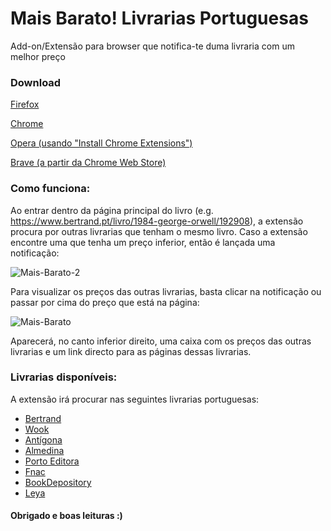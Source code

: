# Mais Barato! Livrarias Portuguesas
Add-on/Extensão para browser que notifica-te duma livraria com um melhor preço

### Download
[Firefox](https://addons.mozilla.org/pt-PT/firefox/addon/mais-barato-livrarias-pt/)

[Chrome](https://chrome.google.com/webstore/detail/mais-barato-livrarias-por/dpncdpeniakfljhgjmnapankelbcpcfm)

[Opera (usando "Install Chrome Extensions")](https://addons.opera.com/pt/extensions/details/install-chrome-extensions/)

[Brave (a partir da Chrome Web Store)](https://support.brave.com/hc/en-us/articles/360017909112-How-can-I-add-extensions-to-Brave-)

### Como funciona:
Ao entrar dentro da página principal do livro (e.g. https://www.bertrand.pt/livro/1984-george-orwell/192908), a extensão procura por outras livrarias que tenham o mesmo livro.
Caso a extensão encontre uma que tenha um preço inferior, então é lançada uma notificação:

<img src="https://i.ibb.co/Pr2wThs/Mais-Barato-2.png" alt="Mais-Barato-2">

Para visualizar os preços das outras livrarias, basta clicar na notificação ou passar por cima do preço que está na página:

<img src="https://i.ibb.co/QH30BzB/Mais-Barato.png" alt="Mais-Barato">

Aparecerá, no canto inferior direito, uma caixa com os preços das outras livrarias e um link directo para as páginas dessas livrarias.

### Livrarias disponíveis:
A extensão irá procurar nas seguintes livrarias portuguesas:
* [Bertrand](https://www.bertrand.pt/)
* [Wook](https://www.wook.pt/)
* [Antígona](https://antigona.pt/)
* [Almedina](https://www.almedina.net/)
* [Porto Editora](https://www.portoeditora.pt/)
* [Fnac](https://www.fnac.pt/)
* [BookDepository](https://www.bookdepository.com/)
* [Leya](https://www.leyaonline.com/pt/)


#### Obrigado e boas leituras :)

